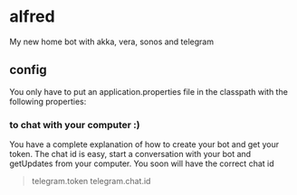 # alfred
My new home bot with akka, vera, sonos and telegram

## config
You only have to put an application.properties file in the classpath with the following properties:

### to chat with your computer :)
You have a complete explanation of how to create your bot and get your token. The chat id is easy, start a conversation with your bot and getUpdates from your computer. You soon will have the correct chat id

> telegram.token
> telegram.chat.id
